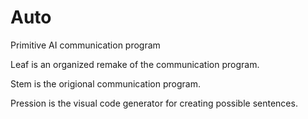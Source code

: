 Auto
====

Primitive AI communication program

Leaf is an organized remake of the communication program.

Stem is the origional communication program.

Pression is the visual code generator for creating possible sentences.
